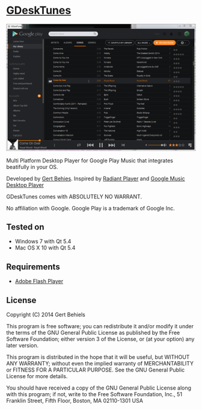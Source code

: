 [GDeskTunes][1]
============

![](https://raw.githubusercontent.com/gearlux/gdesktunes/gh-pages/pictures/gdesktunes_songs_spotify_black.png)

Multi Platform Desktop Player for Google Play Music that integrates beatifully in your OS.

Developed by [Gert Behies][2]. Inspired by [Radiant Player][3] and [Google Music Desktop Player][4]

GDeskTunes comes with ABSOLUTELY NO WARRANT.

No affiliation with Google. Google Play is a trademark of Google Inc.

[1]: http://gearlux.github.io/GDeskTunes/
[2]: https://github.com/gearlux/
[3]: http://kbhomes.github.io/radiant-player-mac/
[4]: http://vhanla.deviantart.com/art/Google-Music-Desktop-Player-413683928

Tested on
---------
* Windows 7 with Qt 5.4
* Mac OS X 10 with Qt 5.4

Requirements
------------
* [Adobe Flash Player][5]

[5]: http://get.adobe.com/flashplayer/

License
-------
Copyright (C) 2014 Gert Behiels

This program is free software; you can redistribute it and/or modify
it under the terms of the GNU General Public License as published by
the Free Software Foundation; either version 3 of the License, or
(at your option) any later version.

This program is distributed in the hope that it will be useful,
but WITHOUT ANY WARRANTY; without even the implied warranty of
MERCHANTABILITY or FITNESS FOR A PARTICULAR PURPOSE.  See the
GNU General Public License for more details.

You should have received a copy of the GNU General Public License
along with this program; if not, write to the Free Software Foundation,
Inc., 51 Franklin Street, Fifth Floor, Boston, MA 02110-1301  USA
